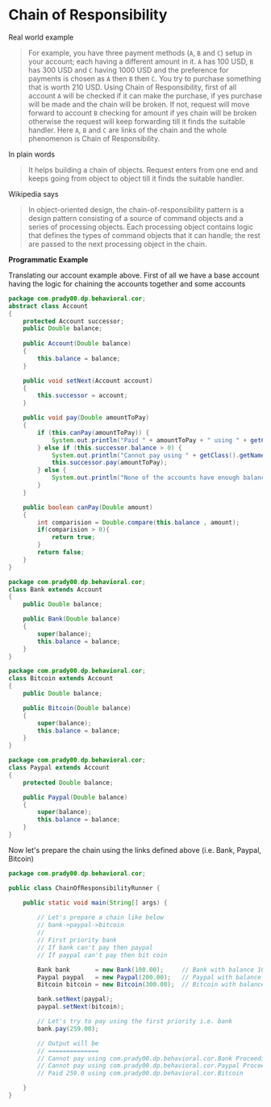 Chain of Responsibility
==========================

Real world example
> For example, you have three payment methods (`A`, `B` and `C`) setup in your account; each having a different amount in it. `A` has 100 USD, `B` has 300 USD and `C` having 1000 USD and the preference for payments is chosen as `A` then `B` then `C`. You try to purchase something that is worth 210 USD. Using Chain of Responsibility, first of all account `A` will be checked if it can make the purchase, if yes purchase will be made and the chain will be broken. If not, request will move forward to account `B` checking for amount if yes chain will be broken otherwise the request will keep forwarding till it finds the suitable handler. Here `A`, `B` and `C` are links of the chain and the whole phenomenon is Chain of Responsibility.

In plain words
> It helps building a chain of objects. Request enters from one end and keeps going from object to object till it finds the suitable handler.

Wikipedia says
> In object-oriented design, the chain-of-responsibility pattern is a design pattern consisting of a source of command objects and a series of processing objects. Each processing object contains logic that defines the types of command objects that it can handle; the rest are passed to the next processing object in the chain.

**Programmatic Example**

Translating our account example above. First of all we have a base account having the logic for chaining the accounts together and some accounts

```java
package com.prady00.dp.behavioral.cor;
abstract class Account
{
    protected Account successor;
    public Double balance;
    
    public Account(Double balance)
    {
        this.balance = balance;
    }

    public void setNext(Account account)
    {
        this.successor = account;
    }

    public void pay(Double amountToPay)
    {
        if (this.canPay(amountToPay)) {
        	System.out.println("Paid " + amountToPay + " using " + getClass().getName());
        } else if (this.successor.balance > 0) {
        	System.out.println("Cannot pay using " + getClass().getName() + " Proceeding .. " );
            this.successor.pay(amountToPay);
        } else {
        	System.out.println("None of the accounts have enough balance");
        }
    }

    public boolean canPay(Double amount)
    {
        int comparision = Double.compare(this.balance , amount);
        if(comparision > 0){
        	return true;
        }
        return false;
    }
}
```

```java
package com.prady00.dp.behavioral.cor;
class Bank extends Account
{
	public Double balance;

    public Bank(Double balance)
    {
    	super(balance);
        this.balance = balance;
    }
}
```

```java
package com.prady00.dp.behavioral.cor;
class Bitcoin extends Account
{
	public Double balance;

    public Bitcoin(Double balance)
    {
    	super(balance);
        this.balance = balance;
    }
}
```

```java
package com.prady00.dp.behavioral.cor;
class Paypal extends Account
{
    protected Double balance;

    public Paypal(Double balance)
    {
    	super(balance);
        this.balance = balance;
    }
}
```

Now let's prepare the chain using the links defined above (i.e. Bank, Paypal, Bitcoin)

```java
package com.prady00.dp.behavioral.cor;

public class ChainOfResponsibilityRunner {

	public static void main(String[] args) {
		
		// Let's prepare a chain like below
		// bank->paypal->bitcoin
		//
		// First priority bank
		// If bank can't pay then paypal
		// If paypal can't pay then bit coin

		Bank bank 		= new Bank(100.00); 	// Bank with balance 100
		Paypal paypal 	= new Paypal(200.00); 	// Paypal with balance 200
		Bitcoin bitcoin = new Bitcoin(300.00); 	// Bitcoin with balance 300

		bank.setNext(paypal);
		paypal.setNext(bitcoin);

		// Let's try to pay using the first priority i.e. bank
		bank.pay(259.00);

		// Output will be
		// ==============
		// Cannot pay using com.prady00.dp.behavioral.cor.Bank Proceeding .. 
		// Cannot pay using com.prady00.dp.behavioral.cor.Paypal Proceeding .. 
		// Paid 259.0 using com.prady00.dp.behavioral.cor.Bitcoin

	}
}
```
